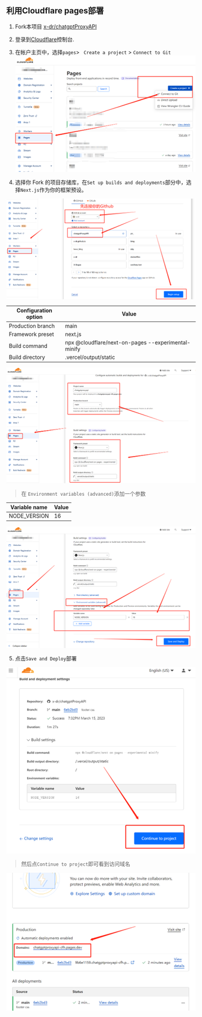## 利用Cloudflare pages部署

1. Fork本项目 [x-dr/chatgptProxyAPI](https://github.com/x-dr/chatgptProxyAPI/fork)
2. 登录到[Cloudflare](https://dash.cloudflare.com/)控制台.
3. 在帐户主页中，选择`pages`> ` Create a project` > `Connect to Git`
![Cloudflare_pages1.png](./img/Cloudflare_pages1.png)

4. 选择你 Fork 的项目存储库，在`Set up builds and deployments`部分中，选择`Next.js`作为你的框架预设。

![Cloudflare_pages2.png](./img/Cloudflare_pages2.png)

|  Configuration option	   | Value  |
|  ----  | ----  |
| Production branch  | main |
| Framework preset  | next.js |
| Build command	  | npx @cloudflare/next-on-pages --experimental-minify|
| Build directory  | .vercel/output/static|

![Cloudflare_pages3.png](./img/Cloudflare_pages3.png)

> 在 `Environment variables (advanced)`添加一个参数

|  Variable name	   | Value  |
|  ----  | ----  |
| NODE_VERSION   | 16 |


![Cloudflare_pages4.png](./img/Cloudflare_pages4.png)


5. 点击`Save and Deploy`部署

![Cloudflare_pages5.png](./img/Cloudflare_pages5.png)

> 然后点`Continue to project`即可看到访问域名

![Cloudflare_pages6.png](./img/Cloudflare_pages6.png)